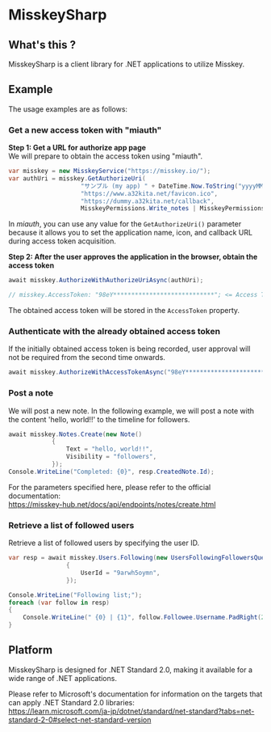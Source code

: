 # MisskeySharp

## What's this ?
MisskeySharp is a client library for .NET applications to utilize Misskey.


## Example
The usage examples are as follows:

### Get a new access token with "miauth"

**Step 1: Get a URL for authorize app page**  
We will prepare to obtain the access token using "miauth".

```csharp
var misskey = new MisskeyService("https://misskey.io/");
var authUri = misskey.GetAuthorizeUri(
                    "サンプル (my app) " + DateTime.Now.ToString("yyyyMMdd-HHmmsss-fff"),
                    "https://www.a32kita.net/favicon.ico",
                    "https://dummy.a32kita.net/callback",
                    MisskeyPermissions.Write_notes | MisskeyPermissions.Read_account);
```

In *miauth*, you can use any value for the `GetAuthorizeUri()` parameter because it allows you to set the application name, icon, and callback URL during access token acquisition.

**Step 2: After the user approves the application in the browser, obtain the access token**

```csharp
await misskey.AuthorizeWithAuthorizeUriAsync(authUri);

// misskey.AccessToken: "98eY****************************"; <= Access Token
```
The obtained access token will be stored in the `AccessToken` property.


### Authenticate with the already obtained access token
If the initially obtained access token is being recorded, user approval will not be required from the second time onwards.

```csharp
await misskey.AuthorizeWithAccessTokenAsync("98eY****************************");
```


### Post a note
We will post a new note. In the following example, we will post a note with the content 'hello, world!!' to the timeline for followers.

```csharp
await misskey.Notes.Create(new Note()
            {
                Text = "hello, world!!",
                Visibility = "followers",
            });
Console.WriteLine("Completed: {0}", resp.CreatedNote.Id);
```

For the parameters specified here, please refer to the official documentation:  
https://misskey-hub.net/docs/api/endpoints/notes/create.html


### Retrieve a list of followed users
Retrieve a list of followed users by specifying the user ID.

```csharp
var resp = await misskey.Users.Following(new UsersFollowingFollowersQuery()
                {
                    UserId = "9arwh5oymn",
                });

Console.WriteLine("Following list;");
foreach (var follow in resp)
{
    Console.WriteLine(" {0} | {1}", follow.Followee.Username.PadRight(20), follow.Followee.Name);
}
```


## Platform
MisskeySharp is designed for .NET Standard 2.0, making it available for a wide range of .NET applications.

Please refer to Microsoft's documentation for information on the targets that can apply .NET Standard 2.0 libraries:  
https://learn.microsoft.com/ja-jp/dotnet/standard/net-standard?tabs=net-standard-2-0#select-net-standard-version